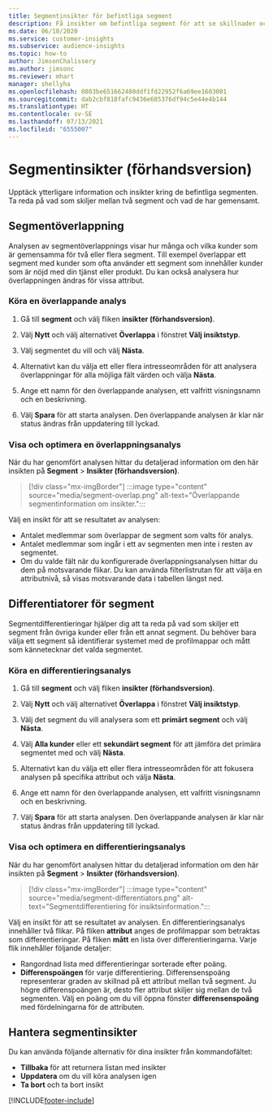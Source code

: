 ```yaml
---
title: Segmentinsikter för befintliga segment
description: Få insikter om befintliga segment för att se skillnader och likheter.
ms.date: 06/10/2020
ms.service: customer-insights
ms.subservice: audience-insights
ms.topic: how-to
author: JimsonChalissery
ms.author: jimsonc
ms.reviewer: mhart
manager: shellyha
ms.openlocfilehash: 0803be651662480ddf1fd22952f6a69ee1603001
ms.sourcegitcommit: dab2cbf818fafc9436e685376df94c5e44e4b144
ms.translationtype: HT
ms.contentlocale: sv-SE
ms.lasthandoff: 07/13/2021
ms.locfileid: "6555007"
---
```

# <a name="segment-insights-preview"></a>Segmentinsikter (förhandsversion)

Upptäck ytterligare information och insikter kring de befintliga segmenten. Ta reda på vad som skiljer mellan två segment och vad de har gemensamt.

## <a name="segment-overlap"></a>Segmentöverlappning

Analysen av segmentöverlappnings visar hur många och vilka kunder som är gemensamma för två eller flera segment. Till exempel överlappar ett segment med kunder som ofta använder ett segment som innehåller kunder som är nöjd med din tjänst eller produkt.
Du kan också analysera hur överlappningen ändras för vissa attribut.

### <a name="run-an-overlap-analysis"></a>Köra en överlappande analys

1. Gå till **segment** och välj fliken **insikter (förhandsversion)**.

1. Välj **Nytt** och välj alternativet **Överlappa** i fönstret **Välj insiktstyp**.

1. Välj segmentet du vill och välj **Nästa**.

1. Alternativt kan du välja ett eller flera intresseområden för att analysera överlappningar för alla möjliga fält värden och välja **Nästa**.

1. Ange ett namn för den överlappande analysen, ett valfritt visningsnamn och en beskrivning.

1. Välj **Spara** för att starta analysen. Den överlappande analysen är klar när status ändras från uppdatering till lyckad.

### <a name="view-and-optimize-an-overlap-analysis"></a>Visa och optimera en överlappningsanalys

När du har genomfört analysen hittar du detaljerad information om den här insikten på **Segment** > **Insikter (förhandsversion)**.

> [!div class="mx-imgBorder"]
> :::image type="content" source="media/segment-overlap.png" alt-text="Överlappande segmentinformation om insikter.":::

Välj en insikt för att se resultatet av analysen:

- Antalet medlemmar som överlappar de segment som valts för analys.
- Antalet medlemmar som ingår i ett av segmenten men inte i resten av segmentet.
- Om du valde fält när du konfigurerade överlappningsanalysen hittar du dem på motsvarande flikar. Du kan använda filterlistrutan för att välja en attributnivå, så visas motsvarande data i tabellen längst ned.

## <a name="segment-differentiators"></a>Differentiatorer för segment

Segmentdifferentieringar hjälper dig att ta reda på vad som skiljer ett segment från övriga kunder eller från ett annat segment. Du behöver bara välja ett segment så identifierar systemet med de profilmappar och mått som kännetecknar det valda segmentet.

### <a name="run-a-differentiator-analysis"></a>Köra en differentieringsanalys

1. Gå till **segment** och välj fliken **insikter (förhandsversion)**.

1. Välj **Nytt** och välj alternativet **Överlappa** i fönstret **Välj insiktstyp**.

1. Välj det segment du vill analysera som ett **primärt segment** och välj **Nästa**.

1. Välj **Alla kunder** eller ett **sekundärt segment** för att jämföra det primära segmentet med och välj **Nästa**.

1. Alternativt kan du välja ett eller flera intresseområden för att fokusera analysen på specifika attribut och välja **Nästa**.

1. Ange ett namn för den överlappande analysen, ett valfritt visningsnamn och en beskrivning.

1. Välj **Spara** för att starta analysen. Den överlappande analysen är klar när status ändras från uppdatering till lyckad.

### <a name="view-and-optimize-a-differentiators-analysis"></a>Visa och optimera en differentieringsanalys

När du har genomfört analysen hittar du detaljerad information om den här insikten på **Segment** > **Insikter (förhandsversion)**.

> [!div class="mx-imgBorder"]
> :::image type="content" source="media/segment-differentiators.png" alt-text="Segmentdifferentiering för insiktsinformation.":::

Välj en insikt för att se resultatet av analysen. En differentieringsanalys innehåller två flikar. På fliken **attribut** anges de profilmappar som betraktas som differentieringar. På fliken **mått** en lista över differentieringarna. Varje flik innehåller följande detaljer:

- Rangordnad lista med differentieringar sorterade efter poäng.
- **Differenspoängen** för varje differentiering. Differensenspoäng representerar graden av skillnad på ett attribut mellan två segment. Ju högre differenspoängen är, desto fler attribut skiljer sig mellan de två segmenten. Välj en poäng om du vill öppna fönster **differensenspoäng** med fördelningarna för de attributen.

## <a name="manage-segment-insights"></a>Hantera segmentinsikter

Du kan använda följande alternativ för dina insikter från kommandofältet:

- **Tillbaka** för att returnera listan med insikter
- **Uppdatera** om du vill köra analysen igen
- **Ta bort** och ta bort insikt


[!INCLUDE[footer-include](../includes/footer-banner.md)]